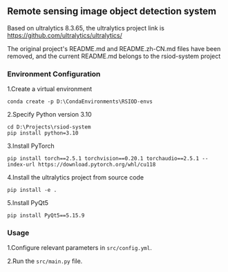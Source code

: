 ## Remote sensing image object detection system

Based on ultralytics 8.3.65, the ultralytics project link is https://github.com/ultralytics/ultralytics/

The original project's README.md and README.zh-CN.md files have been removed, and the current README.md belongs to the rsiod-system project

### Environment Configuration

1.Create a virtual environment
```shell
conda create -p D:\CondaEnvironments\RSIOD-envs
```

2.Specify Python version 3.10
```shell
cd D:\Projects\rsiod-system
pip install python=3.10
```

3.Install PyTorch
```shell
pip install torch==2.5.1 torchvision==0.20.1 torchaudio==2.5.1 --index-url https://download.pytorch.org/whl/cu118
```

4.Install the ultralytics project from source code
```shell
pip install -e .
```

5.Install PyQt5
```shell
pip install PyQt5==5.15.9
```

### Usage
1.Configure relevant parameters in `src/config.yml`.

2.Run the `src/main.py` file.
